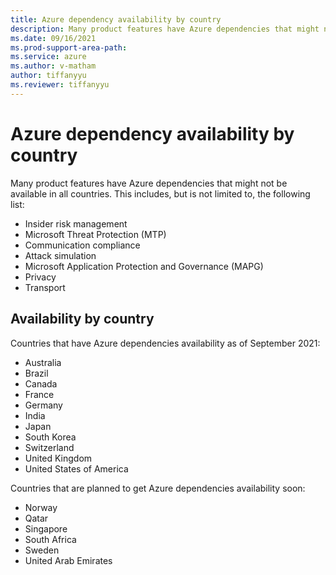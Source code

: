 ```yaml
---
title: Azure dependency availability by country
description: Many product features have Azure dependencies that might not be available in all countries.
ms.date: 09/16/2021
ms.prod-support-area-path: 
ms.service: azure
ms.author: v-matham
author: tiffanyyu
ms.reviewer: tiffanyyu
---
```


# Azure dependency availability by country

Many product features have Azure dependencies that might not be available in all countries. This includes, but is not limited to, the following list:

- Insider risk management
- Microsoft Threat Protection (MTP)  
- Communication compliance
- Attack simulation
- Microsoft Application Protection and Governance (MAPG)
- Privacy
- Transport

## Availability by country

Countries that have Azure dependencies availability as of September 2021:

- Australia
- Brazil
- Canada
- France
- Germany
- India
- Japan
- South Korea
- Switzerland
- United Kingdom
- United States of America

Countries that are planned to get Azure dependencies availability soon:

- Norway
- Qatar
- Singapore
- South Africa
- Sweden
- United Arab Emirates
